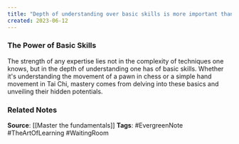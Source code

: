 ```yaml
---
title: "Depth of understanding over basic skills is more important than complexity of techniques for mastery"
created: 2023-06-12
---
```


### The Power of Basic Skills
The strength of any expertise lies not in the complexity of techniques one knows, but in the depth of understanding one has of basic skills. Whether it's understanding the movement of a pawn in chess or a simple hand movement in Tai Chi, mastery comes from delving into these basics and unveiling their hidden potentials.

### Related Notes
**Source**: [[Master the fundamentals]]
**Tags**: #EvergreenNote #TheArtOfLearning #WaitingRoom 